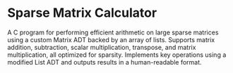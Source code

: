 # Sparse Matrix Calculator

A C program for performing efficient arithmetic on large sparse matrices using a custom Matrix ADT backed by an array of lists. Supports matrix addition, subtraction, scalar multiplication, transpose, and matrix multiplication, all optimized for sparsity. Implements key operations using a modified List ADT and outputs results in a human-readable format.
